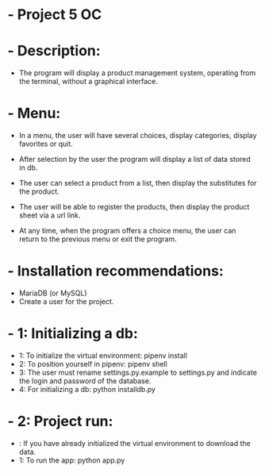 # - Project 5 OC

# - Description:
- The program will display a product management system, operating from the terminal, without a graphical interface.

# - Menu:
- In a menu, the user will have several choices, display categories, display favorites or quit.
- After selection by the user the program will display a list of data stored in db.
- The user can select a product from a list, then display the substitutes for the product.
- The user will be able to register the products, then display the product sheet via a url link.

- At any time, when the program offers a choice menu, the user can return to the previous menu or exit the program.


# - Installation recommendations:
- MariaDB (or MySQL)
- Create a user for the project.

# - 1: Initializing a db:
- 1: To initialize the virtual environment: pipenv install
- 2: To position yourself in pipenv: pipenv shell
- 3: The user must rename settings.py.example to settings.py and indicate the login and password of the database.
- 4: For initializing a db: python installdb.py

# - 2: Project run:
- : If you have already initialized the virtual environment to download the data.
- 1: To run the app: python app.py

